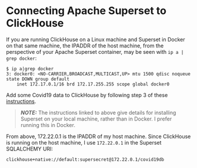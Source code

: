 # Connecting Apache Superset to ClickHouse

If you are running ClickHouse on a Linux machine and Superset in Docker on 
that same machine, the IPADDR of the host machine, from the perspective of
your Apache Superset container, may be seen with
`ip a | grep docker`:

```
$ ip a|grep docker
3: docker0: <NO-CARRIER,BROADCAST,MULTICAST,UP> mtu 1500 qdisc noqueue state DOWN group default
    inet 172.17.0.1/16 brd 172.17.255.255 scope global docker0
```

Add some Covid19 data to ClickHouse by following step 3 of these
[instructions](https://clickhouse.com/learn/lessons/covidtutorial-superset/).

> **_NOTE:_**
The instructions linked to above give details for installing Superset
on your local machine, rather than in Docker. I prefer running this in Docker.


From above, 172.22.0.1 is the IPADDR of my host machine.  Since
ClickHouse is running on the host machine, I use `172.22.0.1` in
the Superset SQLALCHEMY URI:

```
clickhouse+native://default:supersecret@172.22.0.1/covid19db
```
